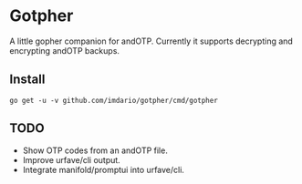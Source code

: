 # Gotpher

A little gopher companion for andOTP. Currently it supports decrypting and encrypting andOTP backups.

## Install

```
go get -u -v github.com/imdario/gotpher/cmd/gotpher
```

## TODO

* Show OTP codes from an andOTP file.
* Improve urfave/cli output.
* Integrate manifold/promptui into urfave/cli.